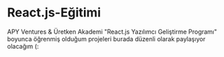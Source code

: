 # React.js-Eğitimi
APY Ventures & Üretken Akademi "React.js Yazılımcı Geliştirme Programı" boyunca öğrenmiş olduğum projeleri burada düzenli olarak paylaşıyor olacağım (: 
